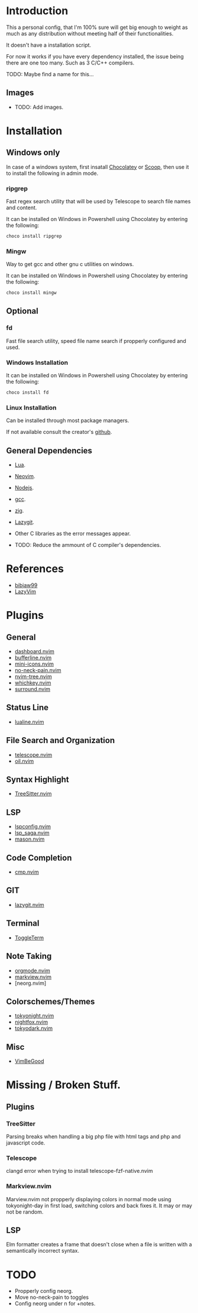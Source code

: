 # Introduction

This a personal config, that I'm 100% sure will get big enough to weight as much as any distribution without meeting half of their functionalities.

It doesn't have a installation script.

For now it works if you have every dependency installed, the issue being there are one too many. Such as 3 C/C++ compilers.

TODO: Maybe find a name for this...

## Images

+ TODO: Add images.


# Installation

## Windows only

In case of a windows system, first insatall [Chocolatey](https://chocolatey.org/install) or [Scoop](https://scoop.sh/), then use it to install the following in admin mode.

### ripgrep

Fast regex search utility that will be used by Telescope to search file names and content.

It can be installed on Windows in Powershell using Chocolatey by entering the following:

```Powershell
choco install ripgrep
```

### Mingw

Way to get gcc and other gnu c utilities on windows.

It can be installed on Windows in Powershell using Chocolatey by entering the following:

```Powershell
choco install mingw
```

## Optional

### fd

Fast file search utility, speed file name search if propperly configured and used.

### Windows Installation

It can be installed on Windows in Powershell using Chocolatey by entering the following:

```Powershell
choco install fd
```

### Linux Installation

Can be installed through most package managers.

If not available consult the creator's [github](https://github.com/sharkdp/fd).

## General Dependencies

+ [Lua](https://www.lua.org/download.html).
+ [Neovim](https://github.com/neovim/neovim/blob/master/INSTALL.md).
+ [Nodejs](https://nodejs.org/en).
+ [gcc](https://gcc.gnu.org/install/).
+ [zig](https://ziglang.org/).
+ [Lazygit](https://github.com/jesseduffield/lazygit).
+ Other C libraries as the error messages appear.

+ TODO: Reduce the ammount of C compiler's dependencies.

# References

+ [bibjaw99](https://github.com/bibjaw99/workstation/tree/master/.config/nvim)
+ [LazyVim](https://github.com/LazyVim/LazyVim/tree/main)


# Plugins

## General

+ [dashboard.nvim](https://github.com/nvimdev/dashboard-nvim)
+ [bufferline.nvim](https://github.com/LazyVim/LazyVim/blob/main/lua/lazyvim/plugins/ui.lua)
+ [mini-icons.nvim](https://github.com/echasnovski/mini.icons)
+ [no-neck-pain.nvim](https://github.com/shortcuts/no-neck-pain.nvim)
+ [nvim-tree.nvim](https://github.com/nvim-tree/nvim-tree.lua)
+ [whichkey.nvim](https://github.com/folke/which-key.nvim)
+ [surround.nvim](https://github.com/kylechui/nvim-surround)

## Status Line

+ [lualine.nvim](https://github.com/nvim-lualine/lualine.nvim)

## File Search and Organization

+ [telescope.nvim](https://github.com/nvim-telescope/telescope.nvim)
+ [oil.nvim](https://github.com/stevearc/oil.nvim)

##  Syntax Highlight

+ [TreeSitter.nvim](https://github.com/nvim-treesitter/nvim-treesitter)

## LSP

+ [lspconfig.nvim](https://github.com/neovim/nvim-lspconfig)
+ [lsp_saga.nvim](https://github.com/nvimdev/lspsaga.nvim)
+ [mason.nvim](https://github.com/williamboman/mason.nvim)

## Code Completion

+ [cmp.nvim](https://github.com/hrsh7th/nvim-cmp)

## GIT

+ [lazygit.nvim](https://github.com/kdheepak/lazygit.nvim)

## Terminal

+ [ToggleTerm](https://github.com/akinsho/toggleterm.nvim)

## Note Taking

+ [orgmode.nvim](https://github.com/nvim-orgmode/orgmode)
+ [markview.nvim](https://github.com/OXY2DEV/markview.nvim)
+ [neorg.nvim]

## Colorschemes/Themes

+ [tokyonight.nvim](https://github.com/folke/tokyonight.nvim)
+ [nightfox.nvim](https://github.com/EdenEast/nightfox.nvim)
+ [tokyodark.nvim](https://github.com/tiagovla/tokyodark.nvim)

## Misc

+ [VimBeGood](https://github.com/ThePrimeagen/vim-be-good)


# Missing / Broken Stuff.

## Plugins 

### TreeSitter

Parsing breaks when handling a big php file with html tags and php and javascript code.

### Telescope

clangd error when trying to install telescope-fzf-native.nvim

### Markview.nvim

Marview.nvim not propperly displaying colors in normal mode using tokyonight-day in first load, switching colors and back fixes it. It may or may not be random.

## LSP

Elm formatter creates a frame that doesn't close when a file is written with a semantically incorrect syntax.

# TODO
- Propperly config neorg.
- Move no-neck-pain to toggles
- Config neorg under n for +notes.
